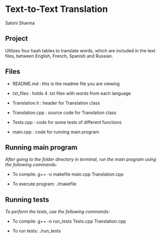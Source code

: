 # Text-to-Text Translation
Saloni Sharma

## **Project**
Utilizes four hash tables to translate words, which are included in the text files, between English, French, Spanish and Russian.

## **Files**

* README.md       : this is the readme file you are viewing

* txt_files      : holds 4 .txt files with words from each language

* Translation.h   : header for Translation class

* Translation.cpp : source code for Translation class

* Tests.cpp       : code for some tests of different functions

* main.cpp        : code for running main program


## **Running main program**

_After going to the folder directory in terminal, run the main program using the following commands:_

* To compile: g++ -o makefile main.cpp Translation.cpp

* To execute program: ./makefile


## **Running tests**

_To perform the tests, use the following commands:_

* To compile: g++ -o run_tests Tests.cpp Translation.cpp

* To run tests: ./run_tests


